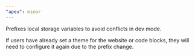 ```yaml
---
"apeu": minor
---
```


Prefixes local storage variables to avoid conflicts in dev mode.

If users have already set a theme for the website or code blocks, they will need to configure it again due to the prefix change.
